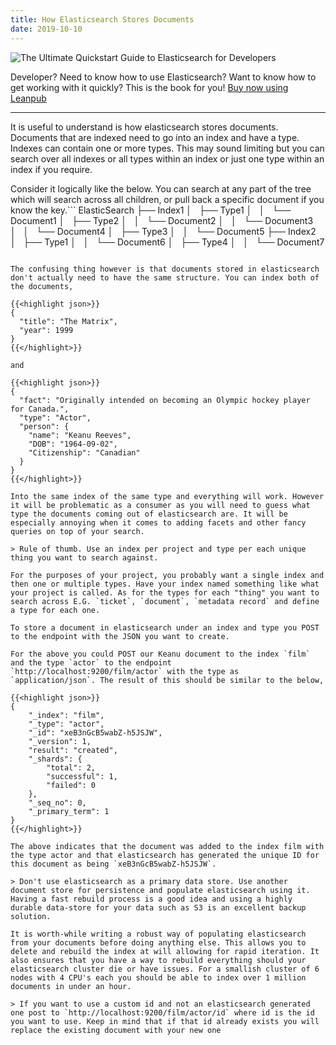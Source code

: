 ```yaml
---
title: How Elasticsearch Stores Documents
date: 2019-10-10
---
```



![The Ultimate Quickstart Guide to Elasticsearch for Developers](/static/elastic/hero.jpg#center)

Developer? Need to know how to use Elasticsearch? Want to know how to get working with it quickly? This is the book for you! [Buy now using Leanpub](https://leanpub.com/elasticsearch-guide/)

***

It is useful to understand is how elasticsearch stores documents. Documents that are indexed need to go into an index and have a type. Indexes can contain one or more types. This may sound limiting but you can search over all indexes or all types within an index or just one type within an index if you require.

Consider it logically like the below. You can search at any part of the tree which will search across all children, or pull back a specific document if you know the key.```
ElasticSearch
├── Index1
│   ├── Type1
│   │   └── Document1
│   ├── Type2
│   │   └── Document2
│   │   └── Document3
│   │   └── Document4
│   ├── Type3
│   │   └── Document5
├── Index2
│   ├── Type1
│   │   └── Document6
│   ├── Type4
│   │   └── Document7

```

The confusing thing however is that documents stored in elasticsearch don't actually need to have the same structure. You can index both of the documents,

{{<highlight json>}}
{
  "title": "The Matrix",
  "year": 1999
}
{{</highlight>}}

and

{{<highlight json>}}
{
  "fact": "Originally intended on becoming an Olympic hockey player for Canada.",
  "type": "Actor",
  "person": {
    "name": "Keanu Reeves",
    "DOB": "1964-09-02",
    "Citizenship": "Canadian"
  }
}
{{</highlight>}}

Into the same index of the same type and everything will work. However it will be problematic as a consumer as you will need to guess what type the documents coming out of elasticsearch are. It will be especially annoying when it comes to adding facets and other fancy queries on top of your search.

> Rule of thumb. Use an index per project and type per each unique thing you want to search against.

For the purposes of your project, you probably want a single index and then one or multiple types. Have your index named something like what your project is called. As for the types for each "thing" you want to search across E.G. `ticket`, `document`, `metadata record` and define a type for each one.

To store a document in elasticsearch under an index and type you POST to the endpoint with the JSON you want to create.

For the above you could POST our Keanu document to the index `film` and the type `actor` to the endpoint `http://localhost:9200/film/actor` with the type as `application/json`. The result of this should be similar to the below,

{{<highlight json>}}
{
    "_index": "film",
    "_type": "actor",
    "_id": "xeB3nGcB5wabZ-h5JSJW",
    "_version": 1,
    "result": "created",
    "_shards": {
        "total": 2,
        "successful": 1,
        "failed": 0
    },
    "_seq_no": 0,
    "_primary_term": 1
}
{{</highlight>}}

The above indicates that the document was added to the index film with the type actor and that elasticsearch has generated the unique ID for this document as being `xeB3nGcB5wabZ-h5JSJW`.

> Don't use elasticsearch as a primary data store. Use another document store for persistence and populate elasticsearch using it. Having a fast rebuild process is a good idea and using a highly durable data-store for your data such as S3 is an excellent backup solution.

It is worth-while writing a robust way of populating elasticsearch from your documents before doing anything else. This allows you to delete and rebuild the index at will allowing for rapid iteration. It also ensures that you have a way to rebuild everything should your elasticsearch cluster die or have issues. For a smallish cluster of 6 nodes with 4 CPU's each you should be able to index over 1 million documents in under an hour.

> If you want to use a custom id and not an elasticsearch generated one post to `http://localhost:9200/film/actor/id` where id is the id you want to use. Keep in mind that if that id already exists you will replace the existing document with your new one

